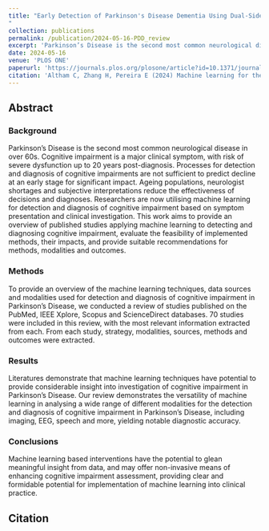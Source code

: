 ```yaml
---
title: "Early Detection of Parkinson's Disease Dementia Using Dual-Sided Multi-Scale Convolutional Neural Networks (DSMS-CNN)
"
collection: publications
permalink: /publication/2024-05-16-PDD_review
excerpt: 'Parkinson’s Disease is the second most common neurological disease in over 60s. Cognitive impairment is a major clinical symptom, with risk of severe dysfunction up to 20 years post-diagnosis. Processes for detection and diagnosis of cognitive impairments are not sufficient to predict decline at an early stage for significant impact. Ageing populations, neurologist shortages and subjective interpretations reduce the effectiveness of decisions and diagnoses. Researchers are now utilising machine learning for detection and diagnosis of cognitive impairment based on symptom presentation and clinical investigation. This work aims to provide an overview of published studies applying machine learning to detecting and diagnosing cognitive impairment, evaluate the feasibility of implemented methods, their impacts, and provide suitable recommendations for methods, modalities and outcomes.'
date: 2024-05-16
venue: 'PLOS ONE'
paperurl: 'https://journals.plos.org/plosone/article?id=10.1371/journal.pone.0303644'
citation: 'Altham C, Zhang H, Pereira E (2024) Machine learning for the detection and diagnosis of cognitive impairment in Parkinson’s Disease: A systematic review. PLOS ONE 19(5): e0303644. https://doi.org/10.1371/journal.pone.0303644'
---
```


## Abstract
### Background
Parkinson’s Disease is the second most common neurological disease in over 60s. Cognitive impairment is a major clinical symptom, with risk of severe dysfunction up to 20 years post-diagnosis. Processes for detection and diagnosis of cognitive impairments are not sufficient to predict decline at an early stage for significant impact. Ageing populations, neurologist shortages and subjective interpretations reduce the effectiveness of decisions and diagnoses. Researchers are now utilising machine learning for detection and diagnosis of cognitive impairment based on symptom presentation and clinical investigation. This work aims to provide an overview of published studies applying machine learning to detecting and diagnosing cognitive impairment, evaluate the feasibility of implemented methods, their impacts, and provide suitable recommendations for methods, modalities and outcomes.

### Methods
To provide an overview of the machine learning techniques, data sources and modalities used for detection and diagnosis of cognitive impairment in Parkinson’s Disease, we conducted a review of studies published on the PubMed, IEEE Xplore, Scopus and ScienceDirect databases. 70 studies were included in this review, with the most relevant information extracted from each. From each study, strategy, modalities, sources, methods and outcomes were extracted.

### Results
Literatures demonstrate that machine learning techniques have potential to provide considerable insight into investigation of cognitive impairment in Parkinson’s Disease. Our review demonstrates the versatility of machine learning in analysing a wide range of different modalities for the detection and diagnosis of cognitive impairment in Parkinson’s Disease, including imaging, EEG, speech and more, yielding notable diagnostic accuracy.

### Conclusions
Machine learning based interventions have the potential to glean meaningful insight from data, and may offer non-invasive means of enhancing cognitive impairment assessment, providing clear and formidable potential for implementation of machine learning into clinical practice.

## Citation
